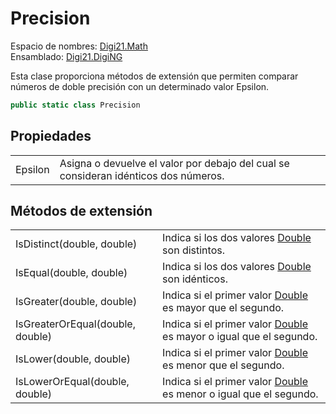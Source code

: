 # Precision

Espacio de nombres: [Digi21.Math](./)  
Ensamblado: [Digi21.DigiNG](../)

Esta clase proporciona métodos de extensión que permiten comparar números de doble precisión con un determinado valor Epsilon.

```csharp
public static class Precision
```

## Propiedades

|  |  |
| :--- | :--- |
| Epsilon | Asigna o devuelve el valor por debajo del cual se consideran idénticos dos números. |

## Métodos de extensión

|  |  |
| :--- | :--- |
| IsDistinct\(double, double\) | Indica si los dos valores [Double](https://docs.microsoft.com/en-us/dotnet/api/system.double?view=net-5.0) son distintos. |
| IsEqual\(double, double\) | Indica si los dos valores [Double](https://docs.microsoft.com/en-us/dotnet/api/system.double?view=net-5.0) son idénticos. |
| IsGreater\(double, double\) | Indica si el primer valor [Double](https://docs.microsoft.com/en-us/dotnet/api/system.double?view=net-5.0) es mayor que el segundo. |
| IsGreaterOrEqual\(double, double\) | Indica si el primer valor [Double](https://docs.microsoft.com/en-us/dotnet/api/system.double?view=net-5.0) es mayor o igual que el segundo. |
| IsLower\(double, double\) | Indica si el primer valor [Double](https://docs.microsoft.com/en-us/dotnet/api/system.double?view=net-5.0) es menor que el segundo. |
| IsLowerOrEqual\(double, double\) | Indica si el primer valor [Double](https://docs.microsoft.com/en-us/dotnet/api/system.double?view=net-5.0) es menor o igual que el segundo. |

